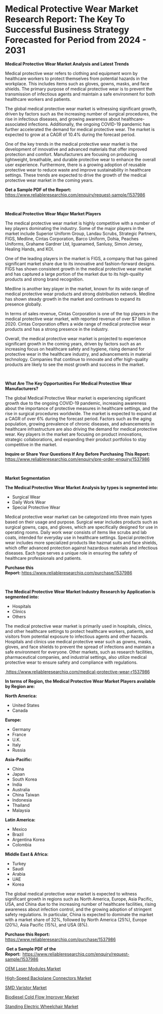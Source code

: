 <p><h1>Medical Protective Wear Market Research Report: The Key To Successful Business Strategy Forecasted for Period from 2024 - 2031</h1></p><p><strong>Medical Protective Wear Market Analysis and Latest Trends</strong></p>
<p><p>Medical protective wear refers to clothing and equipment worn by healthcare workers to protect themselves from potential hazards in the workplace. This includes items such as gloves, gowns, masks, and face shields. The primary purpose of medical protective wear is to prevent the transmission of infectious agents and maintain a safe environment for both healthcare workers and patients.</p><p>The global medical protective wear market is witnessing significant growth, driven by factors such as the increasing number of surgical procedures, the rise in infectious diseases, and growing awareness about healthcare-associated infections. Additionally, the ongoing COVID-19 pandemic has further accelerated the demand for medical protective wear. The market is expected to grow at a CAGR of 10.4% during the forecast period.</p><p>One of the key trends in the medical protective wear market is the development of innovative and advanced materials that offer improved protection and comfort. Manufacturers are focusing on producing lightweight, breathable, and durable protective wear to enhance the overall user experience. Furthermore, there is a growing adoption of reusable protective wear to reduce waste and improve sustainability in healthcare settings. These trends are expected to drive the growth of the medical protective wear market in the coming years.</p></p>
<p><strong>Get a Sample PDF of the Report:&nbsp;</strong> <a href="https://www.reliableresearchiq.com/enquiry/request-sample/1537986">https://www.reliableresearchiq.com/enquiry/request-sample/1537986</a></p>
<p>&nbsp;</p>
<p><strong>Medical Protective Wear Major Market Players</strong></p>
<p><p>The medical protective wear market is highly competitive with a number of key players dominating the industry. Some of the major players in the market include Superior Uniform Group, Landau Scrubs, Strategic Partners, FIGS, Medline, Cintas Corporation, Barco Uniform, Dohia, Peaches Uniforms, Grahame Gardner Ltd, Iguanamed, Sanlusy, Simon Jersey, Healing Hands, and KOI.</p><p>One of the leading players in the market is FIGS, a company that has gained significant market share due to its innovative and fashion-forward designs. FIGS has shown consistent growth in the medical protective wear market and has captured a large portion of the market due to its high-quality products and strong brand recognition.</p><p>Medline is another key player in the market, known for its wide range of medical protective wear products and strong distribution network. Medline has shown steady growth in the market and continues to expand its presence globally.</p><p>In terms of sales revenue, Cintas Corporation is one of the top players in the medical protective wear market, with reported revenue of over $7 billion in 2020. Cintas Corporation offers a wide range of medical protective wear products and has a strong presence in the industry.</p><p>Overall, the medical protective wear market is projected to experience significant growth in the coming years, driven by factors such as an increasing focus on healthcare safety and hygiene, rising demand for protective wear in the healthcare industry, and advancements in material technology. Companies that continue to innovate and offer high-quality products are likely to see the most growth and success in the market.</p></p>
<p>&nbsp;</p>
<p><strong>What Are The Key Opportunities For Medical Protective Wear Manufacturers?</strong></p>
<p><p>The global Medical Protective Wear market is experiencing significant growth due to the ongoing COVID-19 pandemic, increasing awareness about the importance of protective measures in healthcare settings, and the rise in surgical procedures worldwide. The market is expected to expand at a CAGR of over 6% during the forecast period. Factors such as the aging population, growing prevalence of chronic diseases, and advancements in healthcare infrastructure are also driving the demand for medical protective wear. Key players in the market are focusing on product innovations, strategic collaborations, and expanding their product portfolios to stay competitive in the market.</p></p>
<p><strong>Inquire or Share Your Questions If Any Before Purchasing This Report:</strong> <a href="https://www.reliableresearchiq.com/enquiry/pre-order-enquiry/1537986">https://www.reliableresearchiq.com/enquiry/pre-order-enquiry/1537986</a></p>
<p>&nbsp;</p>
<p><strong>Market Segmentation</strong></p>
<p><strong>The Medical Protective Wear Market Analysis by types is segmented into:</strong></p>
<p><ul><li>Surgical Wear</li><li>Daily Work Wear</li><li>Special Protective Wear</li></ul></p>
<p><p>Medical protective wear market can be categorized into three main types based on their usage and purpose. Surgical wear includes products such as surgical gowns, caps, and gloves, which are specifically designed for use in operating rooms. Daily work wear consists of items like scrubs and lab coats, intended for everyday use in healthcare settings. Special protective wear includes more specialized products like hazmat suits and face shields, which offer advanced protection against hazardous materials and infectious diseases. Each type serves a unique role in ensuring the safety of healthcare professionals and patients.</p></p>
<p><strong>Purchase this Report:&nbsp;</strong><a href="https://www.reliableresearchiq.com/purchase/1537986">https://www.reliableresearchiq.com/purchase/1537986</a></p>
<p>&nbsp;</p>
<p><strong>The Medical Protective Wear Market Industry Research by Application is segmented into:</strong></p>
<p><ul><li>Hospitals</li><li>Clinics</li><li>Others</li></ul></p>
<p><p>The medical protective wear market is primarily used in hospitals, clinics, and other healthcare settings to protect healthcare workers, patients, and visitors from potential exposure to infectious agents and other hazards. Hospitals and clinics use medical protective wear such as gowns, masks, gloves, and face shields to prevent the spread of infections and maintain a safe environment for everyone. Other markets, such as research facilities, pharmaceutical companies, and industrial settings, also utilize medical protective wear to ensure safety and compliance with regulations.</p></p>
<p><a href="https://www.reliableresearchiq.com/medical-protective-wear-r1537986">&nbsp;https://www.reliableresearchiq.com/medical-protective-wear-r1537986</a></p>
<p><strong>In terms of Region, the Medical Protective Wear Market Players available by Region are:</strong></p>
<p>
    <p> <strong> North America: </strong>
        <ul>
            <li>United States</li>
            <li>Canada</li>
        </ul>
        </p> 
    <p> <strong> Europe: </strong>
        <ul>
            <li>Germany</li>
            <li>France</li>
            <li>U.K.</li>
            <li>Italy</li>
            <li>Russia</li>
        </ul>
        </p> 
    <p> <strong> Asia-Pacific: </strong>
        <ul>
            <li>China</li>
            <li>Japan</li>
            <li>South Korea</li>
            <li>India</li>
            <li>Australia</li>
            <li>China Taiwan</li>
            <li>Indonesia</li>
            <li>Thailand</li>
            <li>Malaysia</li>
        </ul>
        </p> 
    <p> <strong> Latin America: </strong>
        <ul>
            <li>Mexico</li>
            <li>Brazil</li>
            <li>Argentina Korea</li>
            <li>Colombia</li>
        </ul>
        </p> 
    <p> <strong> Middle East & Africa: </strong>
        <ul>
            <li>Turkey</li>
            <li>Saudi</li>
            <li>Arabia</li>
            <li>UAE</li>
            <li>Korea</li>
        </ul>
    </p>
    </p>
<p><p>The global medical protective wear market is expected to witness significant growth in regions such as North America, Europe, Asia Pacific, USA, and China due to the increasing number of healthcare facilities, rising awareness about infection control, and the growing adoption of stringent safety regulations. In particular, China is expected to dominate the market with a market share of 32%, followed by North America (25%), Europe (20%), Asia Pacific (15%), and USA (8%).</p></p>
<p><strong>Purchase this Report: </strong><a href="https://www.reliableresearchiq.com/purchase/1537986">https://www.reliableresearchiq.com/purchase/1537986</a></p>
<p>&nbsp;<strong>Get a Sample PDF of the Report:&nbsp;&nbsp;</strong><a href="https://www.reliableresearchiq.com/enquiry/request-sample/1537986">https://www.reliableresearchiq.com/enquiry/request-sample/1537986</a></p>
<p><strong></strong></p>
<p><p><a href="https://medium.com/@randaarks98078567/oem-laser-modules-market-research-report-includes-analysis-on-market-size-share-and-growth-rate-at-2fbf07596d44">OEM Laser Modules Market</a></p><p><a href="https://www.linkedin.com/pulse/high-speed-backplane-connectors-market-overview-global-trends-ikoif?trackingId=IzAmXjubQ2GbS72Bmmz7xg%3D%3D">High-Speed Backplane Connectors Market</a></p><p><a href="https://medium.com/@lianapter60/market-forecast-global-smd-varistor-trends-and-impact-analysis-2024-2031-by-application-b7eaddbc2670">SMD Varistor Market</a></p><p><a href="https://www.linkedin.com/pulse/biodiesel-cold-flow-improver-market-size-segmentation-trends-aokuf?trackingId=6bbvH52VSDOKRM9y02h10A%3D%3D">Biodiesel Cold Flow Improver Market</a></p><p><a href="https://github.com/lairestrong/Market-Research-Report-List-1/blob/main/standing-electric-wheelchair-market.md">Standing Electric Wheelchair Market</a></p></p>